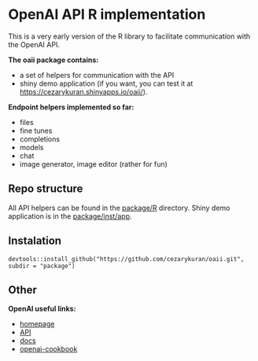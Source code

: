 # OpenAI API R implementation

This is a very early version of the R library to facilitate communication with the OpenAI API.

**The oaii package contains:**

- a set of helpers for communication with the API  
- shiny demo application (if you want, you can test it at https://cezarykuran.shinyapps.io/oaii/).
  
**Endpoint helpers implemented so far:**

- files
- fine tunes
- completions
- models  
- chat
- image generator, image editor (rather for fun)

## Repo structure
All API helpers can be found in the [package/R](https://github.com/cezarykuran/oaii/tree/master/package/R) directory.
Shiny demo application is in the [package/inst/app](https://github.com/cezarykuran/oaii/tree/master/package/inst/app).

## Instalation

`devtools::install_github("https://github.com/cezarykuran/oaii.git", subdir = "package")`

## Other

**OpenAI useful links:**

- [homepage](https://openai.com/)
- [API](https://platform.openai.com/docs/api-reference/)
- [docs](https://platform.openai.com/docs/introduction)
- [openai-cookbook](https://github.com/openai/openai-cookbook/)
